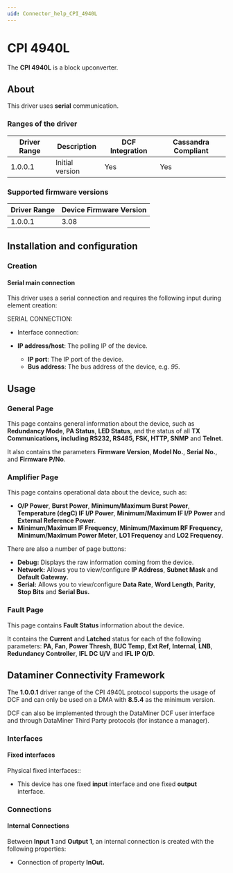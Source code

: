 ```yaml
---
uid: Connector_help_CPI_4940L
---
```


# CPI 4940L

The **CPI 4940L** is a block upconverter.

## About

This driver uses **serial** communication.

### Ranges of the driver

| **Driver Range** | **Description** | **DCF Integration** | **Cassandra Compliant** |
|------------------|-----------------|---------------------|-------------------------|
| 1.0.0.1          | Initial version | Yes                 | Yes                     |

### Supported firmware versions

| **Driver Range** | **Device Firmware Version** |
|------------------|-----------------------------|
| 1.0.0.1          | 3.08                        |

## Installation and configuration

### Creation

#### Serial main connection

This driver uses a serial connection and requires the following input during element creation:

SERIAL CONNECTION:

- Interface connection:

- **IP address/host**: The polling IP of the device.
  - **IP port**: The IP port of the device.
  - **Bus address**: The bus address of the device, e.g. *95*.

## Usage

### General Page

This page contains general information about the device, such as **Redundancy Mode**, **PA Status**, **LED Status**, and the status of all **TX Communications, including RS232, RS485, FSK, HTTP, SNMP** and **Telnet**.

It also contains the parameters **Firmware Version**, **Model No.**, **Serial No.**, and **Firmware P/No**.

### Amplifier Page

This page contains operational data about the device, such as:

- **O/P Power**, **Burst Power**, **Minimum/Maximum Burst Power**, **Temperature (degC) IF I/P Power**, **Minimum/Maximum IF I/P Power** and **External Reference Power**.
- **Minimum/Maximum IF Frequency**, **Minimum/Maximum RF Frequency**, **Minimum/Maximum Power Meter**, **LO1 Frequency** and **LO2 Frequency**.

There are also a number of page buttons:

- **Debug:** Displays the raw information coming from the device.
- **Network:** Allows you to view/configure **IP Address**, **Subnet Mask** and **Default Gateway.**
- **Serial:** Allows you to view/configure **Data Rate**, **Word Length**, **Parity**, **Stop Bits** and **Serial Bus.**

### Fault Page

This page contains **Fault Status** information about the device.

It contains the **Current** and **Latched** status for each of the following parameters: **PA**, **Fan**, **Power Thresh**, **BUC Temp**, **Ext Ref**, **Internal**, **LNB**, **Redundancy Controller**, **IFL DC U/V** and **IFL IP O/D**.

## Dataminer Connectivity Framework

The **1.0.0.1** driver range of the CPI 4940L protocol supports the usage of DCF and can only be used on a DMA with **8.5.4** as the minimum version.

DCF can also be implemented through the DataMiner DCF user interface and through DataMiner Third Party protocols (for instance a manager).

### Interfaces

#### Fixed interfaces

Physical fixed interfaces::

- This device has one fixed **input** interface and one fixed **output** interface.

### Connections

#### Internal Connections

Between **Input 1** and **Output 1**, an internal connection is created with the following properties:

- Connection of property **InOut.**

